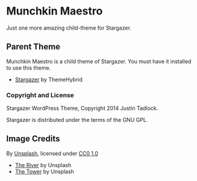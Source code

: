 # Munchkin Maestro

Just one more amazing child-theme for Stargazer.

## Parent Theme

Munchkin Maestro is a child theme of Stargazer. You must have it installed to use this theme.
* [Stargazer](http://themehybrid.com/themes/stargazer) by ThemeHybrid

### Copyright and License

Stargazer WordPress Theme, Copyright 2014 Justin Tadlock.

Stargazer is distributed under the terms of the GNU GPL.

## Image Credits

By [Unsplash](http://unsplash.com/), licensed under [CC0 1.0](http://creativecommons.org/publicdomain/zero/1.0/)
* [The River](https://s3.amazonaws.com/ooomf-com-files/PcLGXNjMTdiFVKTrElCl__DSC2245.jpg) by Unsplash
* [The Tower](https://s3.amazonaws.com/ooomf-com-files/U6MeLwXUQtWwZ2iSA5qr_photo.JPG) by Unsplash
